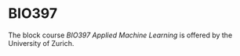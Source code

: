 # BIO397
The block course *BIO397 Applied Machine Learning* is offered by the University of Zurich.
